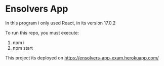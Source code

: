 # Ensolvers App 
In this program i only used React, in its version 17.0.2

To run this repo, you must execute:

1. npm i
2. npm start


This project its deployed on https://ensolvers-app-exam.herokuapp.com/